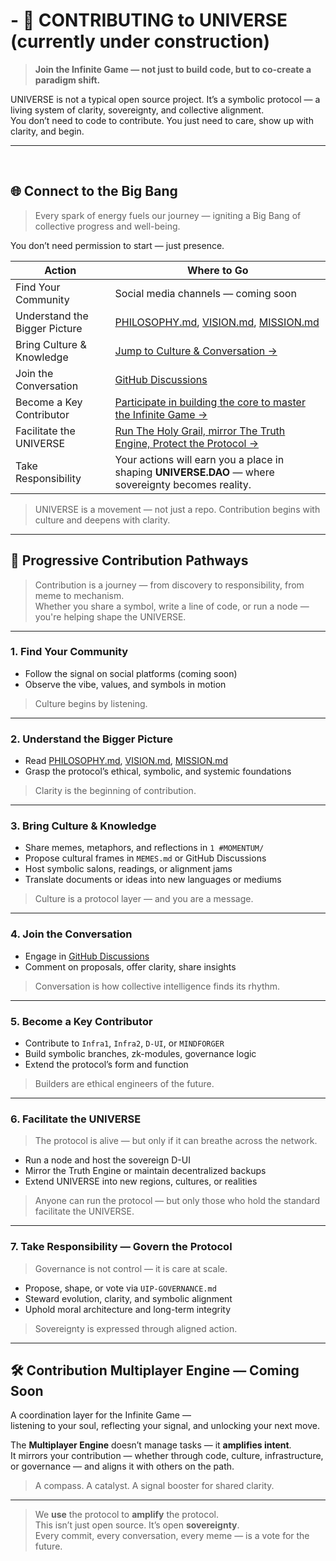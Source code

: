 # - 🤝 CONTRIBUTING to UNIVERSE (currently under construction)

> **Join the Infinite Game — not just to build code, but to co-create a paradigm shift.**

UNIVERSE is not a typical open source project. It’s a symbolic protocol — a living system of clarity, sovereignty, and collective alignment.  
You don’t need to code to contribute. You just need to care, show up with clarity, and begin.

---

<br>

## 🌐 Connect to the Big Bang

> Every spark of energy fuels our journey — igniting a Big Bang of collective progress and well-being.

You don’t need permission to start — just presence.

| Action                        | Where to Go                                                                                   |
|-------------------------------|------------------------------------------------------------------------------------------------|
| Find Your Community           | Social media channels — coming soon                                                           |
| Understand the Bigger Picture | [PHILOSOPHY.md](docs/PHILOSOPHY.md), [VISION.md](docs/VISION.md), [MISSION.md](docs/MISSION.md) |
| Bring Culture & Knowledge     | [Jump to Culture & Conversation →](#1-culture--conversation)                                  |
| Join the Conversation         | [GitHub Discussions](https://github.com/YOUR_REPO/discussions)                                |
| Become a Key Contributor      | [Participate in building the core to master the Infinite Game →](0%20%23DAO%20-%20The%20Layer%20Zero/0.2%20proposals/#uip-governance) |
| Facilitate the UNIVERSE       | [Run The Holy Grail, mirror The Truth Engine, Protect the Protocol →](#6-facilitate-the-universe) |
| Take Responsibility           | Your actions will earn you a place in shaping **UNIVERSE.DAO** — where sovereignty becomes reality. |

> UNIVERSE is a movement — not just a repo. Contribution begins with culture and deepens with clarity.

---

## 🧭 Progressive Contribution Pathways

> Contribution is a journey — from discovery to responsibility, from meme to mechanism.  
> Whether you share a symbol, write a line of code, or run a node — you're helping shape the UNIVERSE.

---

### 1. **Find Your Community**

- Follow the signal on social platforms (coming soon)
- Observe the vibe, values, and symbols in motion

> Culture begins by listening.

---

### 2. **Understand the Bigger Picture**

- Read [PHILOSOPHY.md](docs/PHILOSOPHY.md), [VISION.md](docs/VISION.md), [MISSION.md](docs/MISSION.md)
- Grasp the protocol’s ethical, symbolic, and systemic foundations

> Clarity is the beginning of contribution.

---

### 3. **Bring Culture & Knowledge** <a name="1-culture--conversation"></a>

- Share memes, metaphors, and reflections in `1 #MOMENTUM/`
- Propose cultural frames in `MEMES.md` or GitHub Discussions
- Host symbolic salons, readings, or alignment jams
- Translate documents or ideas into new languages or mediums

> Culture is a protocol layer — and you are a message.

---

### 4. **Join the Conversation**

- Engage in [GitHub Discussions](https://github.com/YOUR_REPO/discussions)
- Comment on proposals, offer clarity, share insights

> Conversation is how collective intelligence finds its rhythm.

---

### 5. **Become a Key Contributor** <a name="3-development"></a>

- Contribute to `Infra1`, `Infra2`, `D-UI`, or `MINDFORGER`
- Build symbolic branches, zk-modules, governance logic
- Extend the protocol’s form and function

> Builders are ethical engineers of the future.

---

### 6. **Facilitate the UNIVERSE** <a name="6-facilitate-the-universe"></a>

> The protocol is alive — but only if it can breathe across the network.

- Run a node and host the sovereign D-UI
- Mirror the Truth Engine or maintain decentralized backups
- Extend UNIVERSE into new regions, cultures, or realities

> Anyone can run the protocol — but only those who hold the standard facilitate the UNIVERSE.

---

### 7. **Take Responsibility — Govern the Protocol** <a name="7-governance"></a>

> Governance is not control — it is care at scale.

- Propose, shape, or vote via `UIP-GOVERNANCE.md`
- Steward evolution, clarity, and symbolic alignment
- Uphold moral architecture and long-term integrity

> Sovereignty is expressed through aligned action.

---

## 🛠 Contribution Multiplayer Engine — Coming Soon

A coordination layer for the Infinite Game —  
listening to your soul, reflecting your signal, and unlocking your next move.

The **Multiplayer Engine** doesn’t manage tasks — it **amplifies intent**.  
It mirrors your contribution — whether through code, culture, infrastructure, or governance — and aligns it with others on the path.

> A compass. A catalyst. A signal booster for shared clarity.

---

> We **use** the protocol to **amplify** the protocol.  
> This isn’t just open source. It’s open **sovereignty**.  
> Every commit, every conversation, every meme — is a vote for the future.
